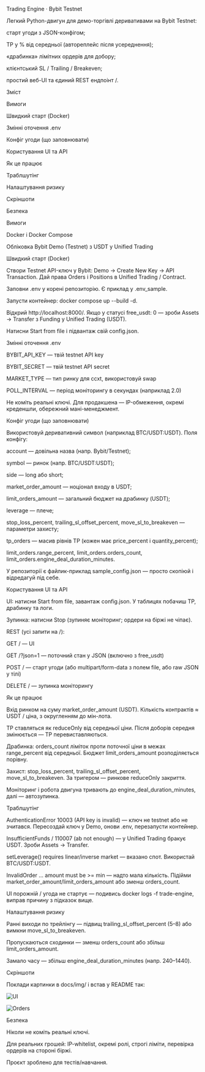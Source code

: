Trading Engine · Bybit Testnet

Легкий Python-двигун для демо-торгівлі деривативами на Bybit Testnet:

старт угоди з JSON-конфігом;

TP у % від середньої (автореплейс після усереднення);

«драбинка» лімітних ордерів для добору;

клієнтський SL / Trailing / Breakeven;

простий веб-UI та єдиний REST ендпоінт /.

Зміст

Вимоги

Швидкий старт (Docker)

Змінні оточення .env

Конфіг угоди (що заповнювати)

Користування UI та API

Як це працює

Траблшутінг

Налаштування ризику

Скріншоти

Безпека

Вимоги

Docker і Docker Compose

Обліковка Bybit Demo (Testnet) з USDT у Unified Trading

Швидкий старт (Docker)

Створи Testnet API-ключ у Bybit: Demo → Create New Key → API Transaction. Дай права Orders і Positions в Unified Trading / Contract.

Заповни .env у корені репозиторію. Є приклад у .env_sample.

Запусти контейнер: docker compose up --build -d.

Відкрий http://localhost:8000/. Якщо у статусі free_usdt: 0 — зроби Assets → Transfer з Funding у Unified Trading (USDT).

Натисни Start from file і підвантаж свій config.json.

Змінні оточення .env

BYBIT_API_KEY — твій testnet API key

BYBIT_SECRET — твій testnet API secret

MARKET_TYPE — тип ринку для ccxt, використовуй swap

POLL_INTERVAL — період моніторингу в секундах (наприклад 2.0)

Не коміть реальні ключі. Для продакшена — IP-обмеження, окремі креденшли, обережний мані-менеджмент.

Конфіг угоди (що заповнювати)

Використовуй деривативний символ (наприклад BTC/USDT:USDT).
Поля конфігу:

account — довільна назва (напр. Bybit/Testnet);

symbol — ринок (напр. BTC/USDT:USDT);

side — long або short;

market_order_amount — ноціонал входу в USDT;

limit_orders_amount — загальний бюджет на драбинку (USDT);

leverage — плече;

stop_loss_percent, trailing_sl_offset_percent, move_sl_to_breakeven — параметри захисту;

tp_orders — масив рівнів TP (кожен має price_percent і quantity_percent);

limit_orders.range_percent, limit_orders.orders_count, limit_orders.engine_deal_duration_minutes.

У репозиторії є файлик-приклад sample_config.json — просто скопіюй і відредагуй під себе.

Користування UI та API

UI: натисни Start from file, завантаж config.json. У таблицях побачиш TP, драбинку та логи.

Зупинка: натисни Stop (зупиняє моніторинг; ордери на біржі не чіпає).

REST (усі запити на /):

GET / — UI

GET /?json=1 — поточний стан у JSON (включно з free_usdt)

POST / — старт угоди (або multipart/form-data з полем file, або raw JSON у тілі)

DELETE / — зупинка моніторингу

Як це працює

Вхід ринком на суму market_order_amount (USDT). Кількість контрактів ≈ USDT / ціна, з округленням до мін-лота.

TP ставляться як reduceOnly від середньої ціни. Після доборів середня змінюється — TP перевиставляються.

Драбинка: orders_count ліміток проти поточної ціни в межах range_percent від середньої. Бюджет limit_orders_amount розподіляється порівну.

Захист: stop_loss_percent, trailing_sl_offset_percent, move_sl_to_breakeven. За тригером — ринкове reduceOnly закриття.

Моніторинг і робота двигуна тривають до engine_deal_duration_minutes, далі — автозупинка.

Траблшутінг

AuthenticationError 10003 (API key is invalid) — ключ не testnet або не зчитався. Пересоздай ключ у Demo, онови .env, перезапусти контейнер.

InsufficientFunds / 110007 (ab not enough) — у Unified Trading бракує USDT. Зроби Assets → Transfer.

setLeverage() requires linear/inverse market — вказано спот. Використай BTC/USDT:USDT.

InvalidOrder … amount must be >= min — надто мала кількість. Підійми market_order_amount/limit_orders_amount або зменш orders_count.

UI порожній / угода не стартує — подивись docker logs -f trade-engine, виправ причину з підказок вище.

Налаштування ризику

Ранні виходи по трейлінгу — підвищ trailing_sl_offset_percent (5–8) або вимкни move_sl_to_breakeven.

Пропускаються сходинки — зменш orders_count або збільш limit_orders_amount.

Замало часу — збільш engine_deal_duration_minutes (напр. 240–1440).

Скріншоти

Поклади картинки в docs/img/ і встав у README так:

![UI](docs/img/ui.png)

![Orders](docs/img/orders.png)

Безпека

Ніколи не коміть реальні ключі.

Для реальних грошей: IP-whitelist, окремі ролі, строгі ліміти, перевірка ордерів на стороні біржі.

Проєкт зроблено для тестів/навчання.
